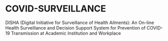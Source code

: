 # COVID-SURVEILLANCE
DISHA (Digital Initiative for Surveillance of Health Ailments): An On-line Health Surveillance and Decision Support System for Prevention of COVID-19 Transmission at Academic Institution and Workplace
